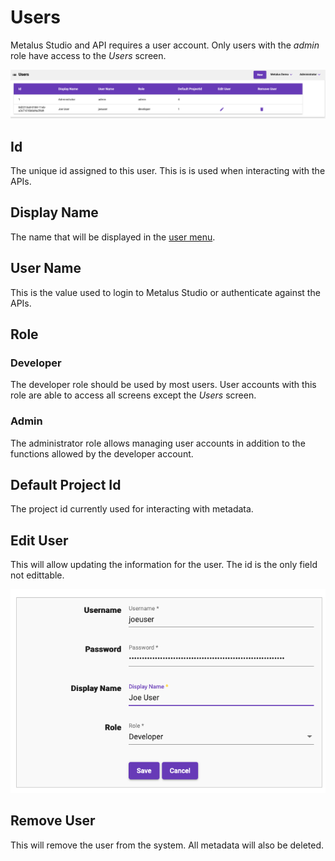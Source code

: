 # Users
Metalus Studio and API requires a user account. Only users with the _admin_ role have access to the _Users_ screen.

![Users Screen](images/users_screen.png)

## Id
The unique id assigned to this user. This is is used when interacting with the APIs.
## Display Name
The name that will be displayed in the [user menu](navigation-bar.md#user-menu).
## User Name
This is the value used to login to Metalus Studio or authenticate against the APIs.
## Role
### Developer
The developer role should be used by most users. User accounts with this role are able to access all screens except 
the _Users_ screen.
### Admin
The administrator role allows managing user accounts in addition to the functions allowed by the developer account.
## Default Project Id
The project id currently used for interacting with metadata.
## Edit User
This will allow updating the information for the user. The id is the only field not edittable.

![User Edit Modal](images/user_edit_modal.png)
## Remove User
This will remove the user from the system. All metadata will also be deleted.
